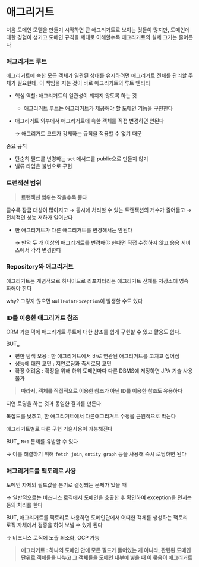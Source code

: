 # 애그리거트

처음 도메인 모델을 만들기 시작하면 큰 애그리거트로 보이는 것들이 많지만, 도메인에 대한 경험이 생기고 도메인 규칙을 제대로 이해할수록 애그리거트의 실제 크기는 줄어든다

### 애그리거트 루트

애그리거트에 속한 모든 객체가 일관된 상태를 유지하려면 애그리거트 전체를 관리할 주체가 필요한데, 이 책임을 지는 것이 바로 애그리거트의 루트 엔티티

- 핵심 역할: 애그리거트의 일관성이 꺠지지 않도록 하는 것
    - 애그리거트 루트는 애그리거트가 제공해야 할 도메인 기능을 구현한다
- 애그리거트 외부에서 애그리거트에 속한 객체를 직접 변경하면 안된다
    
    → 애그리거트 코드가 강제하는 규칙을 적용할 수 없기 때문
    

중요 규칙

- 단순히 필드를 변경하는 set 메서드를 public으로 만들지 않기
- 밸류 타입은 불변으로 구현

### 트랜잭션 범위

> **트랜잭션 범위는 작을수록 좋다**
> 

클수록 잠금 대상이 많아지고 → 동시에 처리할 수 있는 트랜잭션의 개수가 줄어들고 → 전체적인 성능 저하가 일어난다

- 한 애그리거트가 다른 애그리거트를 변경해서는 안된다
    
    → 만약 두 개 이상의 애그리거트를 변경해야 한다면 직접 수정하지 않고 응용 서비스에서 각각 변경한다
    

### Repository와 애그리거트

애그리거트는 개념적으로 하나이므로 리포지터리는 애그리거트 전체를 저장소에 영속화해야 한다

why? 그렇지 않으면 `NullPointException`이 발생할 수도 있다

### ID를 이용한 애그리거트 참조

ORM 기술 덕에 애그리거트 루트에 대한 참조를 쉽게 구현할 수 있고 활용도 쉽다.

BUT,,

- 편한 탐색 오용 : 한 애그리거트에서 바로 연관된 애그리거트를 고치고 싶어짐
- 성능에 대한 고민 : 지연로딩과 즉시로딩 고민
- 확장 어려움 : 확장을 위해 하위 도메인마다 다른 DBMS에 저장하면 JPA 기술 사용 불가

> **따라서, 객체를 직접적으로 이용한 참조가 아닌 ID를 이용한 참조도 유용하다**
> 

지연 로딩을 하는 것과 동일한 결과를 만든다

복잡도를 낮추고, 한 애그리거트에서 다른애그리거트 수정을 근원적으로 막는다

애그리거트별로 다른 구현 기술사용이 가능해진다

BUT,, `N+1` 문제를 유발할 수 있다

→ 이를 해결하기 위해 `fetch join`, `entity graph` 등을 사용해 즉시 로딩하면 된다

### 애그리거트를 팩토리로 사용

도메인 자체의 필드값을 분기로 결정되는 문제가 있을 때

→ 일반적으로는 비즈니스 로직에서 도메인을 호출한 후 확인하여 exception을 던지는 등의 처리를 한다

BUT, 애그리거트를 팩토리로 사용하면 도메인단에서 어떠한 객체를 생성하는 팩토리 로직 자체에서 검증을 하여 보낼 수 있게 된다

→ 비즈니스 로직에 노출 최소화, OCP 가능

> **애그리거트 : 하나의 도메인 안에 모든 필드가 들어있는 게 아니라, 관련된 도메인 단위로 객체들을 나누고 그 객체들을 도메인 내부에 넣을 때 이 묶음이 애그리거트**
>
